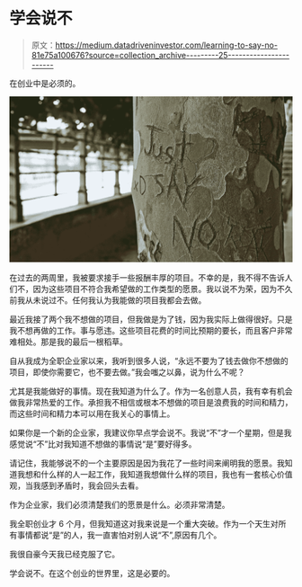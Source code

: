 # 学会说不

> 原文：<https://medium.datadriveninvestor.com/learning-to-say-no-81e75a100676?source=collection_archive---------25----------------------->

在创业中是必须的。

![](img/379b96e5c06660b6c87de02191d07180.png)

在过去的两周里，我被要求接手一些报酬丰厚的项目。不幸的是，我不得不告诉人们不，因为这些项目不符合我希望做的工作类型的愿景。我以说不为荣，因为不久前我从未说过不。任何我认为我能做的项目我都会去做。

最近我接了两个我不想做的项目，但我做是为了钱，因为我实际上做得很好。只是我不想再做的工作。事与愿违。这些项目花费的时间比预期的要长，而且客户非常难相处。那是我的最后一根稻草。

自从我成为全职企业家以来，我听到很多人说，“永远不要为了钱去做你不想做的项目，即使你需要它，也不要去做。”我会嗤之以鼻，说为什么不呢？

尤其是我能做好的事情。现在我知道为什么了。作为一名创意人员，我有幸有机会做我非常热爱的工作。承担我不相信或根本不想做的项目是浪费我的时间和精力，而这些时间和精力本可以用在我关心的事情上。

如果你是一个新的企业家，我建议你早点学会说不。我说“不”才一个星期，但是我感觉说“不”比对我知道不想做的事情说“是”要好得多。

请记住，我能够说不的一个主要原因是因为我花了一些时间来阐明我的愿景。我知道我想和什么样的人一起工作，我知道我想做什么样的项目，我也有一套核心价值观，当我感到矛盾时，我会回头去看。

作为企业家，我们必须清楚我们的愿景是什么。必须非常清楚。

我全职创业才 6 个月，但我知道这对我来说是一个重大突破。作为一个天生对所有事情都说“是”的人，我一直害怕对别人说“不”,原因有几个。

我很自豪今天我已经克服了它。

学会说不。在这个创业的世界里，这是必要的。